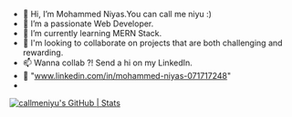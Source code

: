 - 👋 Hi, I’m Mohammed Niyas.You can call me niyu :)
- 👀 I’m a passionate Web Developer.
- 🌱 I’m currently learning MERN Stack.
- 💞️ I'm looking to collaborate on projects that are both challenging and rewarding.
- 📫 Wanna collab ?! Send a hi on my LinkedIn.
- 🔗 "www.linkedin.com/in/mohammed-niyas-071717248"
- 

[![callmeniyu's GitHub | Stats](https://stats.quine.sh/callmeniyu/github?theme=dark)](https://quine.sh?utm_source=widgets&utm_campaign=callmeniyu)
<!---
callmeniyu/callmeniyu is a ✨ special ✨ repository because its `README.md` (this file) appears on your GitHub profile.
You can click the Preview link to take a look at your changes.
--->
